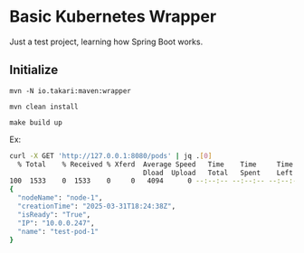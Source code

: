 # Basic Kubernetes Wrapper

Just a test project, learning how Spring Boot works.

## Initialize 

`mvn -N io.takari:maven:wrapper`

`mvn clean install`

`make build up`

Ex:

```sh
curl -X GET 'http://127.0.0.1:8080/pods' | jq .[0]
  % Total    % Received % Xferd  Average Speed   Time    Time     Time  Current
                                 Dload  Upload   Total   Spent    Left  Speed
100  1533    0  1533    0     0   4094      0 --:--:-- --:--:-- --:--:--  4098
{
  "nodeName": "node-1",
  "creationTime": "2025-03-31T18:24:38Z",
  "isReady": "True",
  "IP": "10.0.0.247",
  "name": "test-pod-1"
}
```